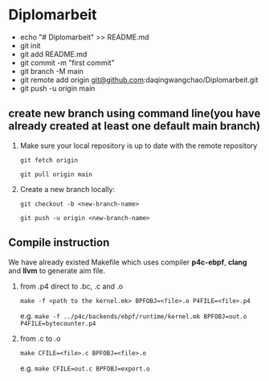 # Diplomarbeit
- echo "# Diplomarbeit" >> README.md
- git init
- git add README.md <and other file>
- git commit -m "first commit"
- git branch -M main
- git remote add origin git@github.com:daqingwangchao/Diplomarbeit.git
- git push -u origin main

## create new branch using command line(you have already created at least one default main branch)
1. Make sure your local repository is up to date with the remote repository

    `git fetch origin`

    `git pull origin main`

2. Create a new branch locally:

    ``git checkout -b <new-branch-name>``

    ``git push -u origin <new-branch-name>``

## Compile instruction
We have already existed Makefile which uses compiler **p4c-ebpf**, **clang** and **llvm** to generate aim file.

1. from .p4 direct to .bc, .c and .o

    ``make -f <path to the kernel.mk> BPFOBJ=<file>.o P4FILE=<file>.p4``

    e.g. ``make -f ../p4c/backends/ebpf/runtime/kernel.mk BPFOBJ=out.o P4FILE=bytecounter.p4``

2. from .c to .o 

    ``make CFILE=<file>.c BPFOBJ=<file>.o``

    e.g. ``make CFILE=out.c BPFOBJ=export.o``



